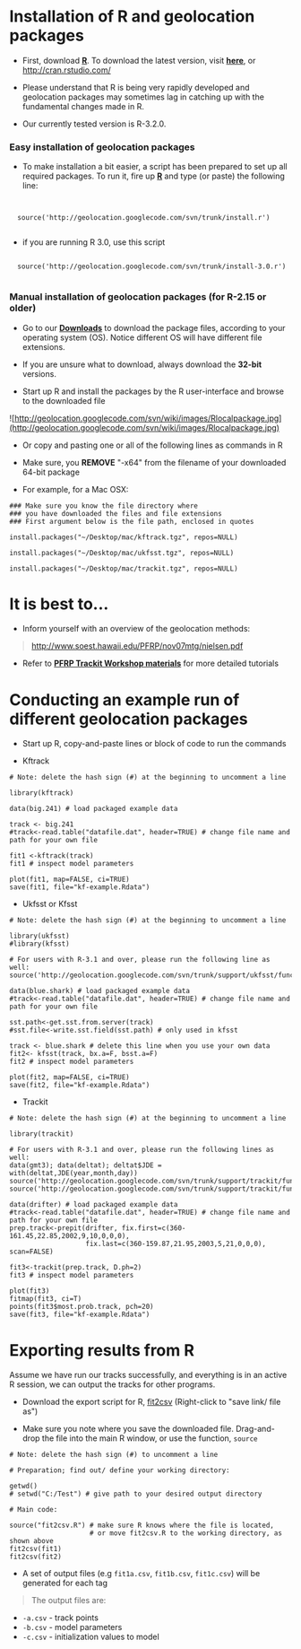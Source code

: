 

# Installation of R and geolocation packages #

  * First, download **[R](http://www.r-project.org/)**. To download the latest version, visit **[here](http://cran.rstudio.com/)**, or http://cran.rstudio.com/

  * Please understand that R is being very rapidly developed and geolocation packages may sometimes lag in catching up with the fundamental changes made in R.

  * Our currently tested version is R-3.2.0.

### Easy installation of geolocation packages ###

  * To make installation a bit easier, a script has been prepared to set up all required packages. To run it, fire up **[R](http://www.r-project.org/)** and type (or paste) the following line:

```


  source('http://geolocation.googlecode.com/svn/trunk/install.r')
  
```

  * if you are running R 3.0, use this script

```

  source('http://geolocation.googlecode.com/svn/trunk/install-3.0.r')
 
```

### Manual installation of geolocation packages (for R-2.15 or older) ###

  * Go to our **[Downloads](http://code.google.com/p/geolocation/downloads/list)** to download the package files, according to your operating system (OS). Notice different OS will have different file extensions.

  * If you are unsure what to download, always download the **32-bit** versions.

  * Start up R and install the packages by the R user-interface and browse to the downloaded file

![http://geolocation.googlecode.com/svn/wiki/images/Rlocalpackage.jpg](http://geolocation.googlecode.com/svn/wiki/images/Rlocalpackage.jpg)

  * Or copy and pasting one or all of the following lines as commands in R

  * Make sure, you **REMOVE** "-x64" from the filename of your downloaded 64-bit package

  * For example, for a Mac OSX:

```
### Make sure you know the file directory where 
### you have downloaded the files and file extensions
### First argument below is the file path, enclosed in quotes

install.packages("~/Desktop/mac/kftrack.tgz", repos=NULL)

install.packages("~/Desktop/mac/ukfsst.tgz", repos=NULL)

install.packages("~/Desktop/mac/trackit.tgz", repos=NULL) 

```

# It is best to... #

  * Inform yourself with an overview of the geolocation methods:

> http://www.soest.hawaii.edu/PFRP/nov07mtg/nielsen.pdf

  * Refer to **[PFRP Trackit Workshop materials](http://docs.google.com/leaf?id=0BwcYza_M2AiqZmVjNDBhYzgtMzBlZi00OTQ1LWE3NDAtNzRiYjhmYmJiOTEw&hl=en)** for more detailed tutorials


# Conducting an example run of different geolocation packages #

  * Start up R, copy-and-paste lines or block of code to run the commands

  * Kftrack

```
# Note: delete the hash sign (#) at the beginning to uncomment a line

library(kftrack)

data(big.241) # load packaged example data

track <- big.241
#track<-read.table("datafile.dat", header=TRUE) # change file name and path for your own file

fit1 <-kftrack(track)
fit1 # inspect model parameters

plot(fit1, map=FALSE, ci=TRUE)
save(fit1, file="kf-example.Rdata")
```

  * Ukfsst or Kfsst

```
# Note: delete the hash sign (#) at the beginning to uncomment a line

library(ukfsst)
#library(kfsst)

# For users with R-3.1 and over, please run the following line as well:
source('http://geolocation.googlecode.com/svn/trunk/support/ukfsst/func_ukfsst.r')

data(blue.shark) # load packaged example data
#track<-read.table("datafile.dat", header=TRUE) # change file name and path for your own file

sst.path<-get.sst.from.server(track)
#sst.file<-write.sst.field(sst.path) # only used in kfsst

track <- blue.shark # delete this line when you use your own data
fit2<- kfsst(track, bx.a=F, bsst.a=F)
fit2 # inspect model parameters

plot(fit2, map=FALSE, ci=TRUE)
save(fit2, file="kf-example.Rdata")
```

  * Trackit

```
# Note: delete the hash sign (#) at the beginning to uncomment a line

library(trackit)

# For users with R-3.1 and over, please run the following lines as well:
data(gmt3); data(deltat); deltat$JDE = with(deltat,JDE(year,month,day))
source('http://geolocation.googlecode.com/svn/trunk/support/trackit/func_prepit.r')
source('http://geolocation.googlecode.com/svn/trunk/support/trackit/func_trackit.r')
  
data(drifter) # load packaged example data
#track<-read.table("datafile.dat", header=TRUE) # change file name and path for your own file
prep.track<-prepit(drifter, fix.first=c(360-161.45,22.85,2002,9,10,0,0,0), 
                   fix.last=c(360-159.87,21.95,2003,5,21,0,0,0), scan=FALSE)
 
fit3<-trackit(prep.track, D.ph=2)
fit3 # inspect model parameters

plot(fit3)
fitmap(fit3, ci=T)
points(fit3$most.prob.track, pch=20)
save(fit3, file="kf-example.Rdata")
```


# Exporting results from R #

Assume we have run our tracks successfully, and everything is in an active R session, we can output the tracks for other programs.

  * Download the export script for R, [fit2csv](http://geolocation.googlecode.com/svn/trunk/updates/fit2csv.R) (Right-click to "save link/ file as")

  * Make sure you note where you save the downloaded file. Drag-and-drop the file into the main R window, or use the function, `source`

```
# Note: delete the hash sign (#) to uncomment a line

# Preparation; find out/ define your working directory:

getwd()
# setwd("C:/Test") # give path to your desired output directory

# Main code:

source("fit2csv.R") # make sure R knows where the file is located,
                    # or move fit2csv.R to the working directory, as shown above
fit2csv(fit1)
fit2csv(fit2)
```

  * A set of output files (e.g `fit1a.csv`, `fit1b.csv`, `fit1c.csv`) will be generated for each tag
> The output files are:
  * `-a.csv` - track points
  * `-b.csv` - model parameters
  * `-c.csv` - initialization values to model